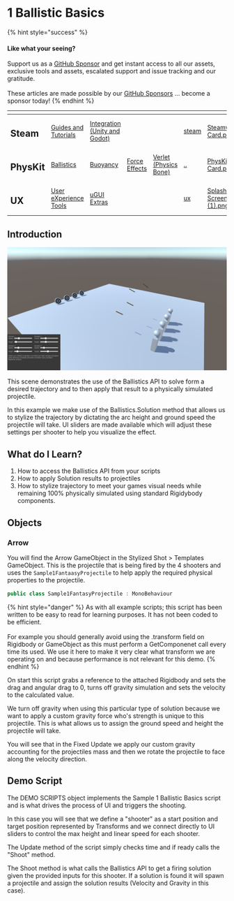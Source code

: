 # 1 Ballistic Basics

{% hint style="success" %}
#### Like what your seeing?

Support us as a [GitHub Sponsor](../../../../) and get instant access to all our assets, exclusive tools and assets, escalated support and issue tracking and our gratitude.\
\
These articles are made possible by our [GitHub Sponsors](../../../../) ... become a sponsor today!
{% endhint %}

<table data-view="cards"><thead><tr><th></th><th></th><th></th><th></th><th></th><th data-hidden data-card-target data-type="content-ref"></th><th data-hidden data-card-cover data-type="files"></th></tr></thead><tbody><tr><td><h2>Steam</h2></td><td><a href="../../../../company/concepts/steam/">Guides and Tutorials</a></td><td><a href="../../../steamworks/">Integration (Unity and Godot)</a></td><td></td><td></td><td><a href="../../../../company/concepts/steam/">steam</a></td><td><a href="../../../../.gitbook/assets/Steamworks Card.png">Steamworks Card.png</a></td></tr><tr><td><h2>PhysKit</h2></td><td><a href="1-ballistic-basics.md">Ballistics</a></td><td><a href="1-buoyancy-example.md">Buoyancy</a></td><td><a href="1-force-effect-fields.md">Force Effects</a></td><td><a href="2-verlet-spring-skinned-mesh.md">Verlet (Physics Bone)</a></td><td><a href="../../">..</a></td><td><a href="../../../../.gitbook/assets/PhysKit Card.png">PhysKit Card.png</a></td></tr><tr><td><h2>UX</h2></td><td><a href="../../../ux/learning/core-concepts/">User eXperience Tools</a></td><td><a href="../../../ux/learning/ugui-extras/">uGUI Extras</a></td><td></td><td></td><td><a href="../../../ux/">ux</a></td><td><a href="../../../../.gitbook/assets/Splash Screen (1).png">Splash Screen (1).png</a></td></tr></tbody></table>

## Introduction

![](<../../../../.gitbook/assets/image (180) (1) (1) (1) (1).png>)

This scene demonstrates the use of the Ballistics API to solve form a desired trajectory and to then apply that result to a physically simulated projectile.

In this example we make use of the Ballistics.Solution method that allows us to stylize the trajectory by dictating the arc height and ground speed the projectile will take. UI sliders are made available which will adjust these settings per shooter to help you visualize the effect.

## What do I Learn?

1. How to access the Ballistics API from your scripts
2. How to apply Solution results to projectiles
3. How to stylize trajectory to meet your games visual needs while remaining 100% physically simulated using standard Rigidybody components.

## Objects

### Arrow

You will find the Arrow GameObject in the Stylized Shot > Templates GameObject. This is the projectile that is being fired by the 4 shooters and uses the `Sample1FantaasyProjectile` to help apply the required physical properties to the projectile.

```csharp
public class Sample1FantasyProjectile : MonoBehaviour
```

{% hint style="danger" %}
As with all example scripts; this script has been written to be easy to read for learning purposes. It has not been coded to be efficient. \
\
For example you should generally avoid using the .transform field on Rigidbody or GameObject as this must perform a GetComponenet call every time its used. We use it here to make it very clear what transform we are operating on and because performance is not relevant for this demo.
{% endhint %}

On start this script grabs a reference to the attached Rigidbody and sets the drag and angular drag to 0, turns off gravity simulation and sets the velocity to the calculated value.

We turn off gravity when using this particular type of solution because we want to apply a custom gravity force who's strength is unique to this projectile. This is what allows us to assign the ground speed and height the projectile will take.

You will see that in the Fixed Update we apply our custom gravity accounting for the projectiles mass and then we rotate the projectile to face along the velocity direction.

## Demo Script

The DEMO SCRIPTS object implements the Sample 1 Ballistic Basics script and is what drives the process of UI and triggers the shooting.

In this case you will see that we define a "shooter" as a start position and target position represented by Transforms and we connect directly to UI sliders to control the max height and linear  speed for each shooter.

The Update method of the script simply checks time and if ready calls the "Shoot" method.

The Shoot method is what calls the Ballistics API to get a firing solution given the provided inputs for this shooter. If a solution is found it will spawn a projectile and assign the solution results (Velocity and Gravity in this case).
